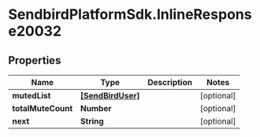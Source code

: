 # SendbirdPlatformSdk.InlineResponse20032

## Properties

Name | Type | Description | Notes
------------ | ------------- | ------------- | -------------
**mutedList** | [**[SendBirdUser]**](SendBirdUser.md) |  | [optional] 
**totalMuteCount** | **Number** |  | [optional] 
**next** | **String** |  | [optional] 


